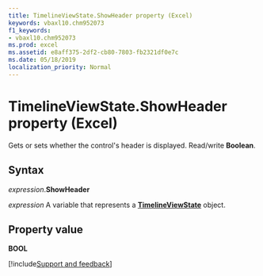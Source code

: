 ```yaml
---
title: TimelineViewState.ShowHeader property (Excel)
keywords: vbaxl10.chm952073
f1_keywords:
- vbaxl10.chm952073
ms.prod: excel
ms.assetid: e8aff375-2df2-cb80-7803-fb2321df0e7c
ms.date: 05/18/2019
localization_priority: Normal
---
```



# TimelineViewState.ShowHeader property (Excel)

Gets or sets whether the control's header is displayed. Read/write **Boolean**.


## Syntax

_expression_.**ShowHeader**

_expression_ A variable that represents a **[TimelineViewState](Excel.TimelineViewState.md)** object.


## Property value

**BOOL**




[!include[Support and feedback](~/includes/feedback-boilerplate.md)]